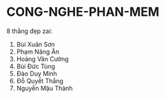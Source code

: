 # CONG-NGHE-PHAN-MEM
8 thằng đẹp zai:
1. Bùi Xuân Sơn
2. Phạm Năng Ân
3. Hoàng Văn Cường
4. Bùi Đức Tùng
5. Đào Duy Minh
6. Đỗ Quyết Thắng
7. Nguyễn Mậu Thành
